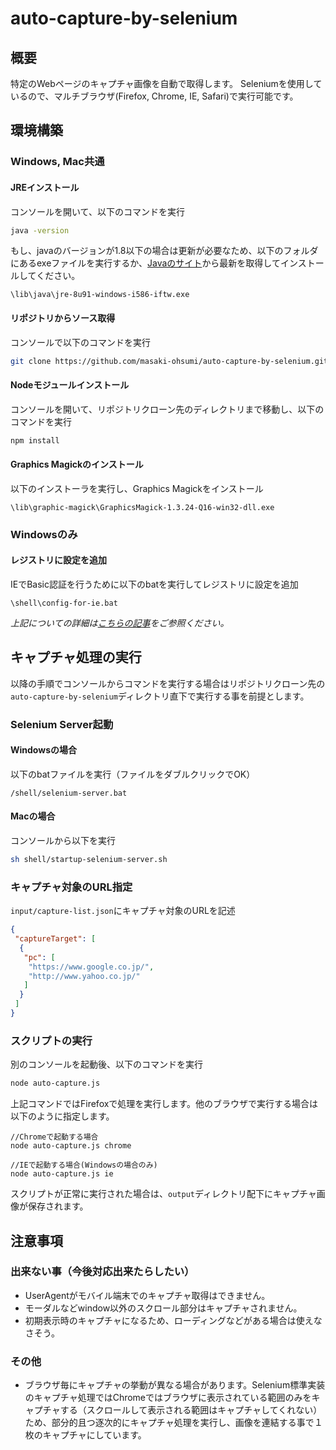 # auto-capture-by-selenium

## 概要

特定のWebページのキャプチャ画像を自動で取得します。
Seleniumを使用しているので、マルチブラウザ(Firefox, Chrome, IE, Safari)で実行可能です。

## 環境構築

### Windows, Mac共通

#### JREインストール

コンソールを開いて、以下のコマンドを実行

```bash
java -version
```

もし、javaのバージョンが1.8以下の場合は更新が必要なため、以下のフォルダにあるexeファイルを実行するか、[Javaのサイト](https://java.com/ja/download/)から最新を取得してインストールしてください。

`\lib\java\jre-8u91-windows-i586-iftw.exe`

#### リポジトリからソース取得

コンソールで以下のコマンドを実行

```bash
git clone https://github.com/masaki-ohsumi/auto-capture-by-selenium.git
```

#### Nodeモジュールインストール

コンソールを開いて、リポジトリクローン先のディレクトリまで移動し、以下のコマンドを実行

```bash
npm install
```

#### Graphics Magickのインストール

以下のインストーラを実行し、Graphics Magickをインストール

`\lib\graphic-magick\GraphicsMagick-1.3.24-Q16-win32-dll.exe`

### Windowsのみ

#### レジストリに設定を追加

IEでBasic認証を行うために以下のbatを実行してレジストリに設定を追加

`\shell\config-for-ie.bat`

*上記についての詳細は[こちらの記事](http://aleetesting.blogspot.jp/2011/10/selenium-webdriver-tips.html)をご参照ください。*

## キャプチャ処理の実行

以降の手順でコンソールからコマンドを実行する場合はリポジトリクローン先の`auto-capture-by-selenium`ディレクトリ直下で実行する事を前提とします。

### Selenium Server起動

#### Windowsの場合

以下のbatファイルを実行（ファイルをダブルクリックでOK）

`/shell/selenium-server.bat`

#### Macの場合

コンソールから以下を実行

```bash
sh shell/startup-selenium-server.sh
```

### キャプチャ対象のURL指定

`input/capture-list.json`にキャプチャ対象のURLを記述

```json
{
 "captureTarget": [
  {
   "pc": [
    "https://www.google.co.jp/",
    "http://www.yahoo.co.jp/"
   ]
  }
 ]
}
```

### スクリプトの実行

別のコンソールを起動後、以下のコマンドを実行

```bash
node auto-capture.js
```

上記コマンドではFirefoxで処理を実行します。他のブラウザで実行する場合は以下のように指定します。

```
//Chromeで起動する場合
node auto-capture.js chrome

//IEで起動する場合(Windowsの場合のみ)
node auto-capture.js ie
```

スクリプトが正常に実行された場合は、`output`ディレクトリ配下にキャプチャ画像が保存されます。

## 注意事項

### 出来ない事（今後対応出来たらしたい）

- UserAgentがモバイル端末でのキャプチャ取得はできません。
- モーダルなどwindow以外のスクロール部分はキャプチャされません。
- 初期表示時のキャプチャになるため、ローディングなどがある場合は使えなさそう。

### その他

- ブラウザ毎にキャプチャの挙動が異なる場合があります。Selenium標準実装のキャプチャ処理ではChromeではブラウザに表示されている範囲のみをキャプチャする（スクロールして表示される範囲はキャプチャしてくれない）ため、部分的且つ逐次的にキャプチャ処理を実行し、画像を連結する事で１枚のキャプチャにしています。
